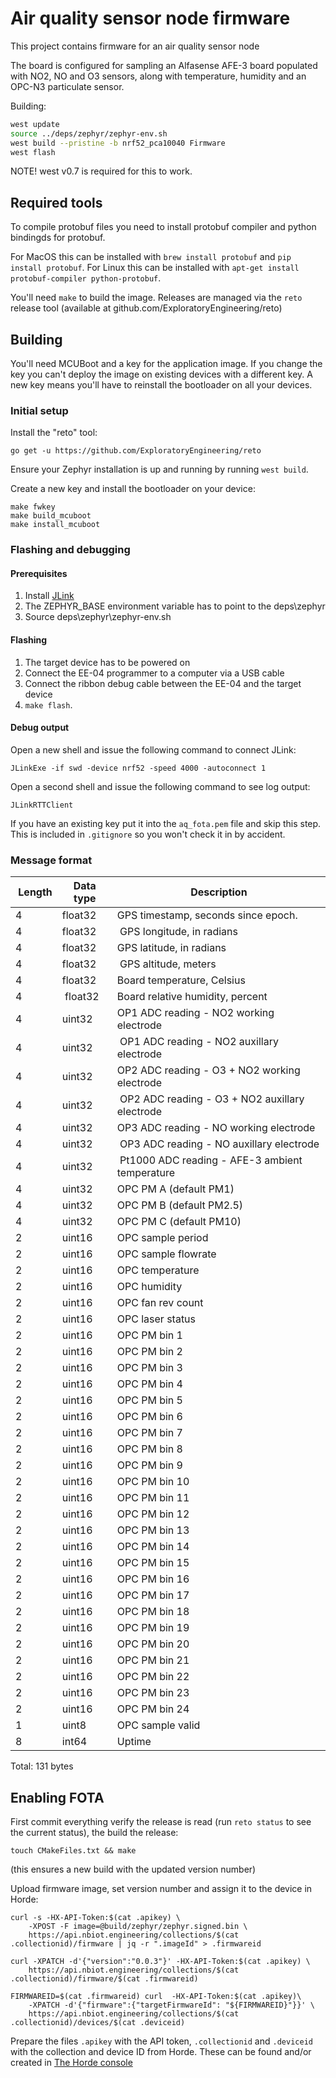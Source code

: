 # Air quality sensor node firmware

This project contains firmware for an air quality sensor node

The board is configured for sampling an Alfasense AFE-3 board populated with NO2, NO and O3 sensors, along with temperature, humidity and an OPC-N3 particulate sensor.

Building:

```sh
west update
source ../deps/zephyr/zephyr-env.sh
west build --pristine -b nrf52_pca10040 Firmware
west flash
```
NOTE!  west v0.7 is required for this to work.

## Required tools

To compile protobuf files you need to install protobuf compiler and python bindingds for protobuf.

For MacOS this can be installed with `brew install protobuf` and `pip install protobuf`.
For Linux this can be installed with `apt-get install protobuf-compiler python-protobuf`.

You'll need `make` to build the image. Releases are managed via the `reto` release tool (available at github.com/ExploratoryEngineering/reto)

## Building

You'll need MCUBoot and a key for the application image. If you change the key
you can't deploy the image on existing devices with a different key. A new key
means you'll have to reinstall the bootloader on all your devices.

### Initial setup

Install the "reto" tool:

`go get -u https://github.com/ExploratoryEngineering/reto`

Ensure your Zephyr installation is up and running by running `west build`.

Create a new key and install the bootloader on your device:

```shell
make fwkey
make build_mcuboot
make install_mcuboot
```

### Flashing and debugging

#### Prerequisites

1. Install [JLink](https://www.segger.com/downloads/jlink/) 
2. The ZEPHYR_BASE environment variable has to point to the deps\zephyr
3. Source deps\zephyr\zephyr-env.sh

#### Flashing

1. The target device has to be powered on
2. Connect the EE-04 programmer to a computer via a USB cable
3. Connect the ribbon debug cable between the EE-04 and the target device
4. `make flash`.

#### Debug output

Open a new shell and issue the following command to connect JLink:

```shell
JLinkExe -if swd -device nrf52 -speed 4000 -autoconnect 1
```

Open a second shell and issue the following command to see log output:

```shell
JLinkRTTClient
```






If you have an existing key put it into the `aq_fota.pem` file and skip this step. This is included in `.gitignore` so you won't check it in by accident.


### Message format

| Length | Data type | Description |
| ------ | --------- | ----------- |
| 4 | float32 | GPS timestamp, seconds since epoch.
| 4 | float32 | GPS longitude, in radians
| 4 | float32 | GPS latitude, in radians
| 4 | float32 | GPS altitude, meters
| 4 | float32 | Board temperature, Celsius
| 4 | float32 | Board relative humidity, percent
| 4 | uint32 | OP1 ADC reading - NO2 working electrode
| 4 | uint32 | OP1 ADC reading - NO2 auxillary electrode
| 4 | uint32 | OP2 ADC reading - O3 + NO2 working electrode
| 4 | uint32 | OP2 ADC reading - O3 + NO2 auxillary electrode
| 4 | uint32 | OP3 ADC reading - NO working electrode
| 4 | uint32 | OP3 ADC reading - NO auxillary electrode
| 4 | uint32 | Pt1000 ADC reading - AFE-3 ambient temperature
| 4 | uint32 | OPC PM A (default PM1)
| 4 | uint32 | OPC PM B (default PM2.5)
| 4 | uint32 | OPC PM C (default PM10)
| 2 | uint16 | OPC sample period
| 2 | uint16 | OPC sample flowrate
| 2 | uint16 | OPC temperature
| 2 | uint16 | OPC humidity
| 2 | uint16 | OPC fan rev count
| 2 | uint16 | OPC laser status
| 2 | uint16 | OPC PM bin 1
| 2 | uint16 | OPC PM bin 2
| 2 | uint16 | OPC PM bin 3
| 2 | uint16 | OPC PM bin 4
| 2 | uint16 | OPC PM bin 5
| 2 | uint16 | OPC PM bin 6
| 2 | uint16 | OPC PM bin 7
| 2 | uint16 | OPC PM bin 8
| 2 | uint16 | OPC PM bin 9
| 2 | uint16 | OPC PM bin 10
| 2 | uint16 | OPC PM bin 11
| 2 | uint16 | OPC PM bin 12
| 2 | uint16 | OPC PM bin 13
| 2 | uint16 | OPC PM bin 14
| 2 | uint16 | OPC PM bin 15
| 2 | uint16 | OPC PM bin 16
| 2 | uint16 | OPC PM bin 17
| 2 | uint16 | OPC PM bin 18
| 2 | uint16 | OPC PM bin 19
| 2 | uint16 | OPC PM bin 20
| 2 | uint16 | OPC PM bin 21
| 2 | uint16 | OPC PM bin 22
| 2 | uint16 | OPC PM bin 23
| 2 | uint16 | OPC PM bin 24
| 1 | uint8 | OPC sample valid
| 8 | int64 | Uptime


Total: 131 bytes

## Enabling FOTA

First commit everything verify the release is read (run `reto status` to see the current status), the build the release:

`touch CMakeFiles.txt && make`

(this ensures a new build with the updated version number)

Upload firmware image, set version number and assign it to the device in Horde:

```shell
curl -s -HX-API-Token:$(cat .apikey) \
    -XPOST -F image=@build/zephyr/zephyr.signed.bin \
    https://api.nbiot.engineering/collections/$(cat .collectionid)/firmware | jq -r ".imageId" > .firmwareid

curl -XPATCH -d'{"version":"0.0.3"}' -HX-API-Token:$(cat .apikey) \
    https://api.nbiot.engineering/collections/$(cat .collectionid)/firmware/$(cat .firmwareid)

FIRMWAREID=$(cat .firmwareid) curl  -HX-API-Token:$(cat .apikey)\
    -XPATCH -d'{"firmware":{"targetFirmwareId": "${FIRMWAREID}"}}' \
    https://api.nbiot.engineering/collections/$(cat .collectionid)/devices/$(cat .deviceid)

```

Prepare the files `.apikey` with the API token, `.collectionid` and `.deviceid` with the collection and device ID from Horde. These can be found and/or created in [The Horde console](https://nbiot.engineering)

